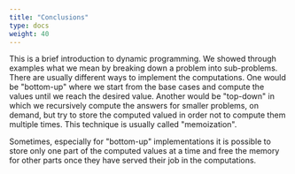 ```yaml
---
title: "Conclusions"
type: docs
weight: 40
---
```

This is a brief introduction to dynamic programming. We showed through examples what we mean by breaking down a problem into sub-problems. There are usually different ways to implement the computations. One would be "bottom-up" where we start from the base cases and compute the values until we reach the desired value. Another would be "top-down" in which we recursively compute the answers for smaller problems, on demand, but try to store the computed valued in order not to compute them multiple times. This technique is usually called "memoization".

Sometimes, especially for "bottom-up" implementations it is possible to store only one part of the computed values at a time and free the memory for other parts once they have served their job in the computations.
